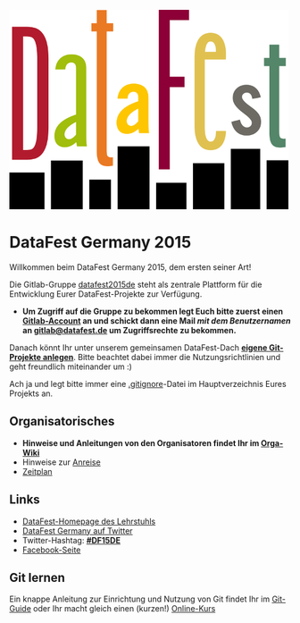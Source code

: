 ![DataFest](img/Datafest_small.png)

# DataFest Germany 2015
Willkommen beim DataFest Germany 2015, dem ersten seiner Art!

Die Gitlab-Gruppe [datafest2015de](https://gitlab.com/groups/datafest15de) steht 
als zentrale Plattform für die Entwicklung Eurer DataFest-Projekte zur Verfügung.

- **Um Zugriff auf die Gruppe zu bekommen legt Euch bitte zuerst einen
[Gitlab-Account](https://gitlab.com/users/sign_in) an und schickt dann eine Mail
*mit dem Benutzernamen* an gitlab@datafest.de um Zugriffsrechte zu bekommen.**

Danach könnt Ihr unter unserem gemeinsamen DataFest-Dach **[eigene Git-Projekte 
anlegen](https://gitlab.com/projects/new?namespace_id=132941)**. Bitte beachtet 
dabei immer die Nutzungsrichtlinien und geht freundlich miteinander um :) 

Ach ja und legt bitte immer eine [.gitignore](./.gitignore)-Datei im 
Hauptverzeichnis Eures Projekts an.

## Organisatorisches
- **Hinweise und Anleitungen von den Organisatoren findet Ihr im 
[Orga-Wiki](https://gitlab.com/datafest15de/orga/wikis/home)**
- Hinweise zur [Anreise](https://gitlab.com/datafest15de/orga/wikis/VenueandDirections)
- [Zeitplan](https://gitlab.com/datafest15de/orga/wikis/Schedule)

## Links
- [DataFest-Homepage des Lehrstuhls](http://sswml.uni-mannheim.de/Teaching/DataFest%20Germany/)
- [DataFest Germany auf Twitter](https://twitter.com/DataFestGermany)
- Twitter-Hashtag: **[#DF15DE](https://twitter.com/hashtag/DF15DE?src=hash)**
- [Facebook-Seite](https://www.facebook.com/groups/DataFestGermany/)

## Git lernen
Ein knappe Anleitung zur Einrichtung und Nutzung von Git findet Ihr im 
[Git-Guide](http://rogerdudler.github.io/git-guide/index.de.html) oder Ihr macht
gleich einen (kurzen!) [Online-Kurs](https://try.github.io/)
